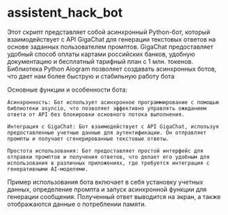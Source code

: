 # assistent_hack_bot

Этот скрипт представляет собой асинхронный Python-бот, который взаимодействует с API GigaChat для генерации текстовых ответов на основе заданных пользователем промптов. GigaChat предоставляет удобный способ оплаты картами российских банков, удобную документацию и бесплатный тарифный план с 1 млн. токенов. Библиотека Python Aiogram позволяет создавать асинхронных ботов, что дает нам более быструю и стабильную работу бота

Основные функции и особенности бота:

    Асинхронность: Бот использует асинхронное программирование с помощью библиотеки asyncio, что позволяет эффективно управлять ожиданием ответа от API без блокировки основного потока выполнения.

    Интеграция с GigaChat: Бот взаимодействует с API GigaChat, используя предоставленные учетные данные для аутентификации. Он отправляет промпты и получает сгенерированные текстовые ответы.

    Простота использования: Бот предоставляет простой интерфейс для отправки промптов и получения ответов, что делает его удобным для использования в различных приложениях, где требуется интеграция с генеративными AI-моделями.

Пример использования бота включает в себя установку учетных данных, определение промпта и запуск асинхронной функции для генерации сообщения. Полученный ответ выводится на экран, а также отображаются данные о потреблении памяти.
